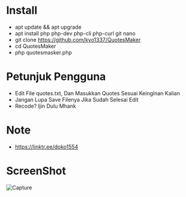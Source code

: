 # Install
- apt update && apt upgrade 
- apt install php php-dev php-cli php-curl git nano
- git clone https://github.com/kyo1337/QuotesMaker
- cd QuotesMaker
- php quotesmasker.php

# Petunjuk Pengguna
- Edit File quotes.txt, Dan Masukkan Quotes Sesuai Keinginan Kalian
- Jangan Lupa Save Filenya Jika Sudah Selesai Edit
- Recode? Ijin Dulu Mhank

# Note
- https://linktr.ee/doko1554

# ScreenShot
![Capture](https://user-images.githubusercontent.com/33697576/78510550-1b14de00-77c0-11ea-9c0a-996102896075.PNG)
